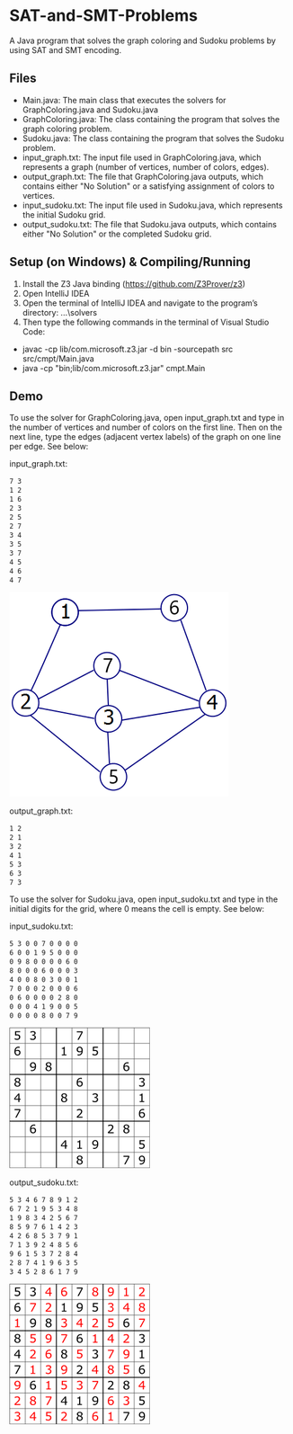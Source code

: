 # SAT-and-SMT-Problems
A Java program that solves the graph coloring and Sudoku problems by using SAT and SMT encoding.

## Files
- Main.java: The main class that executes the solvers for GraphColoring.java and Sudoku.java
- GraphColoring.java: The class containing the program that solves the graph coloring problem.
- Sudoku.java: The class containing the program that solves the Sudoku problem.
- input_graph.txt: The input file used in GraphColoring.java, which represents a graph (number of vertices, number of colors, edges).
- output_graph.txt: The file that GraphColoring.java outputs, which contains either "No Solution" or a satisfying assignment of colors to vertices.
- input_sudoku.txt: The input file used in Sudoku.java, which represents the initial Sudoku grid.
- output_sudoku.txt: The file that Sudoku.java outputs, which contains either "No Solution" or the completed Sudoku grid.

## Setup (on Windows) & Compiling/Running
1. Install the Z3 Java binding (https://github.com/Z3Prover/z3)
2. Open IntelliJ IDEA
3. Open the terminal of IntelliJ IDEA and navigate to the program’s directory: ...\solvers
4. Then type the following commands in the terminal of Visual Studio Code:
- javac -cp lib/com.microsoft.z3.jar -d bin -sourcepath src src/cmpt/Main.java
- java -cp "bin;lib/com.microsoft.z3.jar" cmpt.Main

## Demo
To use the solver for GraphColoring.java, open input_graph.txt and type in the number of vertices and number of colors on the first line. Then on the next line, type the edges (adjacent vertex labels) of the graph on one line per edge. See below:

input_graph.txt:
```
7 3
1 2
1 6
2 3
2 5
2 7
3 4
3 5
3 7
4 5
4 6
4 7
```
![Screenshot](graphExample.png)

output_graph.txt:
```
1 2
2 1
3 2
4 1
5 3
6 3
7 3
```
To use the solver for Sudoku.java, open input_sudoku.txt and type in the initial digits for the grid, where 0 means the cell is empty. See below:

input_sudoku.txt:
```
5 3 0 0 7 0 0 0 0
6 0 0 1 9 5 0 0 0
0 9 8 0 0 0 0 6 0
8 0 0 0 6 0 0 0 3
4 0 0 8 0 3 0 0 1
7 0 0 0 2 0 0 0 6
0 6 0 0 0 0 2 8 0
0 0 0 4 1 9 0 0 5
0 0 0 0 8 0 0 7 9
```
![Screenshot](initialSudoku.png)

output_sudoku.txt:
```
5 3 4 6 7 8 9 1 2 
6 7 2 1 9 5 3 4 8 
1 9 8 3 4 2 5 6 7 
8 5 9 7 6 1 4 2 3 
4 2 6 8 5 3 7 9 1 
7 1 3 9 2 4 8 5 6 
9 6 1 5 3 7 2 8 4 
2 8 7 4 1 9 6 3 5 
3 4 5 2 8 6 1 7 9
```
![Screenshot](completeSudoku.png)
